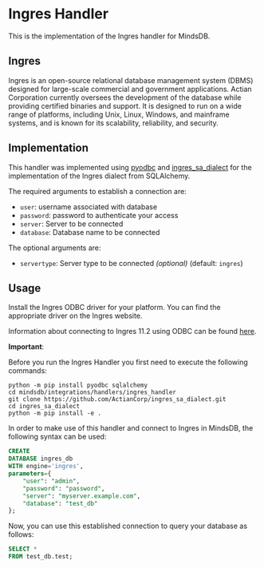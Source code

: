 # Ingres Handler

This is the implementation of the Ingres handler for MindsDB.

## Ingres

Ingres is an open-source relational database management system (DBMS) designed for large-scale commercial and government
applications. Actian Corporation currently oversees the development of the database while providing certified binaries
and support. It is designed to run on a wide range of platforms, including Unix, Linux, Windows, and mainframe systems,
and is known for its scalability, reliability, and security.

## Implementation

This handler was implemented using [pyodbc](https://pypi.org/project/pyodbc/)
and [ingres_sa_dialect](https://pypi.org/project/ingres-sa-dialect/) for the implementation of the Ingres dialect from
SQLAlchemy.

The required arguments to establish a connection are:

* `user`: username associated with database
* `password`: password to authenticate your access
* `server`: Server to be connected
* `database`: Database name to be connected

The optional arguments are:

* `servertype`: Server type to be connected *(optional)* (default: `ingres`)

## Usage

Install the Ingres ODBC driver for your platform. You can find the appropriate driver on the Ingres website.

Information about connecting to Ingres 11.2 using ODBC can be
found [here](https://docs.actian.com/ingres/11.2/index.html#page/QuickStart_Linux/Connecting_to_Ingres_Using_ODBC.htm#ww306952).

**Important**:

Before you run the Ingres Handler you first need to execute the following commands:

~~~~shell
python -m pip install pyodbc sqlalchemy
cd mindsdb/integrations/handlers/ingres_handler
git clone https://github.com/ActianCorp/ingres_sa_dialect.git
cd ingres_sa_dialect
python -m pip install -e .
~~~~

In order to make use of this handler and connect to Ingres in MindsDB, the following syntax can be used:

~~~~sql
CREATE
DATABASE ingres_db
WITH engine='ingres',
parameters={
    "user": "admin",
    "password": "password",
    "server": "myserver.example.com",
    "database": "test_db"
};
~~~~

Now, you can use this established connection to query your database as follows:

~~~~sql
SELECT *
FROM test_db.test;
~~~~

